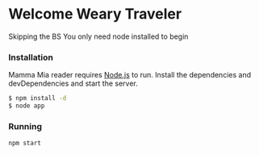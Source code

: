 # Welcome Weary Traveler


Skipping the BS
You only need node installed to begin

### Installation

Mamma Mia reader requires [Node.js](https://nodejs.org/en/download/) to run.
Install the dependencies and devDependencies and start the server.

```sh
$ npm install -d
$ node app
```
### Running
```sh
npm start
```
